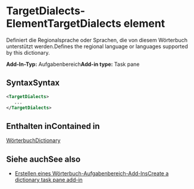 # <a name="targetdialects-element"></a><span data-ttu-id="d13a2-101">TargetDialects-Element</span><span class="sxs-lookup"><span data-stu-id="d13a2-101">TargetDialects element</span></span>

<span data-ttu-id="d13a2-102">Definiert die Regionalsprache oder Sprachen, die von diesem Wörterbuch unterstützt werden.</span><span class="sxs-lookup"><span data-stu-id="d13a2-102">Defines the regional language or languages supported by this dictionary.</span></span>

<span data-ttu-id="d13a2-103">**Add-In-Typ:** Aufgabenbereich</span><span class="sxs-lookup"><span data-stu-id="d13a2-103">**Add-in type:** Task pane</span></span>

## <a name="syntax"></a><span data-ttu-id="d13a2-104">Syntax</span><span class="sxs-lookup"><span data-stu-id="d13a2-104">Syntax</span></span>

```XML
<TargetDialects>
   ...
</TargetDialects>
```

## <a name="contained-in"></a><span data-ttu-id="d13a2-105">Enthalten in</span><span class="sxs-lookup"><span data-stu-id="d13a2-105">Contained in</span></span>

[<span data-ttu-id="d13a2-106">Wörterbuch</span><span class="sxs-lookup"><span data-stu-id="d13a2-106">Dictionary</span></span>](dictionary.md)

## <a name="see-also"></a><span data-ttu-id="d13a2-107">Siehe auch</span><span class="sxs-lookup"><span data-stu-id="d13a2-107">See also</span></span>

- [<span data-ttu-id="d13a2-108">Erstellen eines Wörterbuch-Aufgabenbereich-Add-Ins</span><span class="sxs-lookup"><span data-stu-id="d13a2-108">Create a dictionary task pane add-in</span></span>](https://docs.microsoft.com/office/dev/add-ins/word/dictionary-task-pane-add-ins)
    
